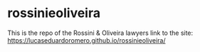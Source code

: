 # rossinieoliveira
This is the repo of the Rossini &amp; Oliveira lawyers
link to the site: https://lucaseduardoromero.github.io/rossinieoliveira/
